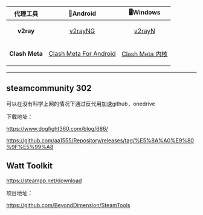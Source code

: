 |  代理工具  | 📱Android  | 🖥Windows  |  
|  ----  | ----   | ----  |  
| <p align="center"><b>v2ray</b></p> | <p align="center">[v2rayNG](https://github.com/2dust/v2rayNG/releases)</p> |<p align="center"> [v2rayN](https://github.com/2dust/v2rayN/releases)</p> |  
| <p align="center"><b>Clash Meta</b></p>  |<p align="center"> [Clash Meta For Android](https://github.com/MetaCubeX/ClashMetaForAndroid/releases) </p>|<p align="center"> [Clash Meta 内核](https://github.com/MetaCubeX/Clash.Meta/releases) </p>|  

<hr>

## steamcommunity 302

可以在没有科学上网的情况下通过反代用加速github，onedrive

下载地址：

https://www.dogfight360.com/blog/686/

https://github.com/aa1555/Repository/releases/tag/%E5%8A%A0%E9%80%9F%E5%99%A8

## Watt Toolkit

https://steampp.net/download

项目地址：

https://github.com/BeyondDimension/SteamTools